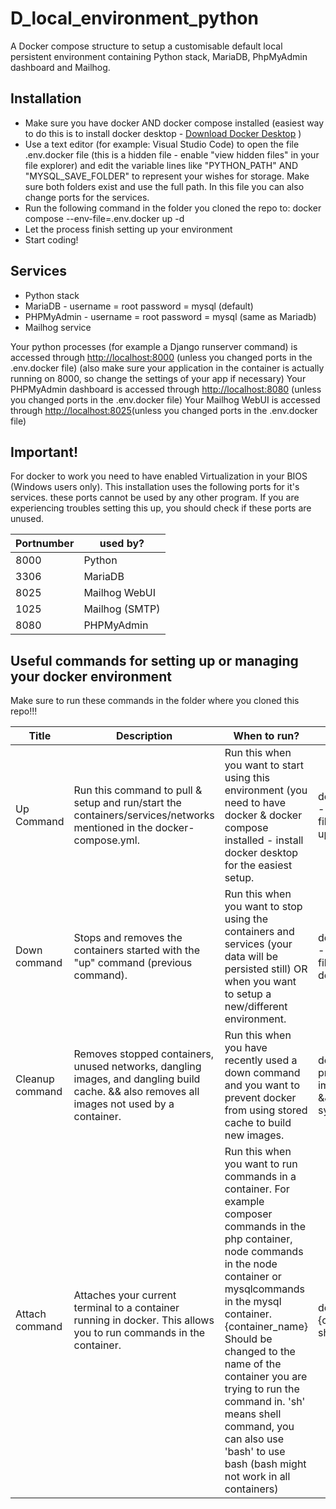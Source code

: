 # D_local_environment_python
A Docker compose structure to setup a customisable default local persistent environment containing Python stack, MariaDB, PhpMyAdmin dashboard and Mailhog.

## Installation
- Make sure you have docker AND docker compose installed (easiest way to do this is to install docker desktop - [Download Docker Desktop](https://www.docker.com/products/docker-desktop) )
- Use a text editor (for example: Visual Studio Code) to open the file .env.docker file (this is a hidden file - enable "view hidden files" in your file explorer) and edit the variable lines like "PYTHON_PATH" AND "MYSQL_SAVE_FOLDER" to represent your wishes for storage. Make sure both folders exist and use the full path. In this file you can also change ports for the services. 
- Run the following command in the folder you cloned the repo to: docker compose --env-file=.env.docker up -d
- Let the process finish setting up your environment
- Start coding!

## Services
- Python stack
- MariaDB - username = root password = mysql (default)
- PHPMyAdmin - username = root password = mysql (same as Mariadb)
- Mailhog service


Your python processes (for example a Django runserver command) is accessed through [http://localhost:8000](http://localhost:8000) (unless you changed ports in the .env.docker file) (also make sure your application in the container is actually running on 8000, so change the settings of your app if necessary)
Your PHPMyAdmin dashboard is accessed through [http://localhost:8080](http://localhost:8080) (unless you changed ports in the .env.docker file)
Your Mailhog WebUI is accessed through [http://localhost:8025](http://localhost:8025)(unless you changed ports in the .env.docker file)

## Important!
For docker to work you need to have enabled Virtualization in your BIOS (Windows users only).
This installation uses the following ports for it's services. these ports cannot be used by any other program. If you are experiencing troubles setting this up, you should check if these ports are unused. 

| Portnumber | used by? |
|---|---|
| 8000 | Python |
| 3306 | MariaDB |
| 8025 | Mailhog WebUI |
| 1025 | Mailhog (SMTP) |
| 8080 | PHPMyAdmin |


## Useful commands for setting up or managing your docker environment
Make sure to run these commands in the folder where you cloned this repo!!!

|  Title | Description  | When to run?  |  Command |
|---|---|---|---|
| Up Command  | Run this command to pull & setup and run/start the containers/services/networks mentioned in the docker-compose.yml. | Run this when you want to start using this environment (you need to have docker & docker compose installed - install docker desktop for the easiest setup. | docker compose --env-file=.env.docker up -d |
| Down command | Stops and removes the containers started with the "up" command (previous command). | Run this when you want to stop using the containers and services (your data will be persisted still) OR when you want to setup a new/different environment. | docker compose --env-file=.env.docker down |
| Cleanup command | Removes stopped containers, unused networks, dangling images, and dangling build cache. && also removes all images not used by a container. | Run this when you have recently used a down command and you want to prevent docker from using stored cache to build new images. | docker system prune && docker image prune -a && docker system prune |
| Attach command | Attaches your current terminal to a container running in docker. This allows you to run commands in the container. | Run this when you want to run commands in a container. For example composer commands in the php container, node commands in the node container or mysqlcommands in the mysql container. {container_name} Should be changed to the name of the container you are trying to run the command in. 'sh' means shell command, you can also use 'bash' to use bash (bash might not work in all containers) | docker exec -it {container_name} sh |
